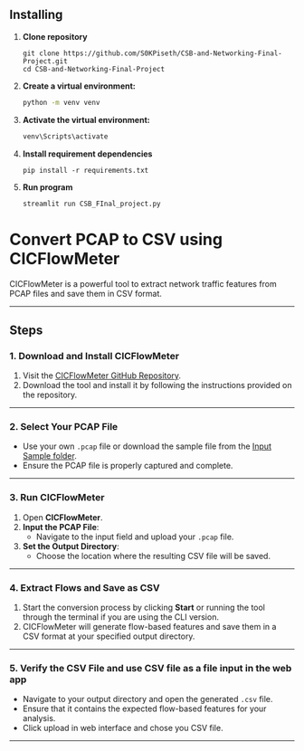 ## Installing
1. **Clone repository**
   ```
   git clone https://github.com/S0KPiseth/CSB-and-Networking-Final-Project.git
   cd CSB-and-Networking-Final-Project
   ```
2. **Create a virtual environment:**
    ```sh
    python -m venv venv
    ```

3. **Activate the virtual environment:**
    ```sh
    venv\Scripts\activate
    ```
4. **Install requirement dependencies**
   ```
   pip install -r requirements.txt
   ```
5. **Run program**
   ```
   streamlit run CSB_FInal_project.py
   ```
# Convert PCAP to CSV using CICFlowMeter

CICFlowMeter is a powerful tool to extract network traffic features from PCAP files and save them in CSV format.

---

## Steps

### 1. Download and Install CICFlowMeter
1. Visit the [CICFlowMeter GitHub Repository](https://github.com/ahlashkari/CICFlowMeter).
2. Download the tool and install it by following the instructions provided on the repository.

---

### 2. Select Your PCAP File
- Use your own `.pcap` file or download the sample file from the [Input Sample folder](https://github.com/S0KPiseth/CSB-and-Networking-Final-Project/tree/main/Input%20sample).
- Ensure the PCAP file is properly captured and complete.

---

### 3. Run CICFlowMeter
1. Open **CICFlowMeter**.
2. **Input the PCAP File**:
   - Navigate to the input field and upload your `.pcap` file.
3. **Set the Output Directory**:
   - Choose the location where the resulting CSV file will be saved.

---

### 4. Extract Flows and Save as CSV
1. Start the conversion process by clicking **Start** or running the tool through the terminal if you are using the CLI version.
2. CICFlowMeter will generate flow-based features and save them in a CSV format at your specified output directory.

---

### 5. Verify the CSV File and use CSV file as a file input in the web app
- Navigate to your output directory and open the generated `.csv` file.
- Ensure that it contains the expected flow-based features for your analysis.
- Click upload in web interface and chose you CSV file.

---
